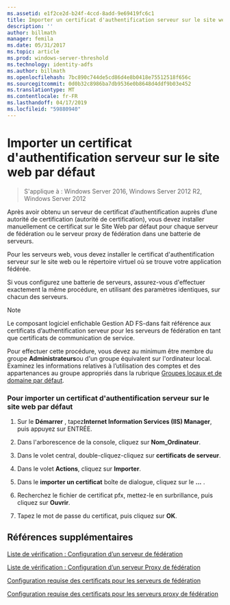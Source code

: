 ```yaml
---
ms.assetid: e1f2ce2d-b24f-4ccd-8add-9e69419fc6c1
title: Importer un certificat d'authentification serveur sur le site web par défaut
description: ''
author: billmath
manager: femila
ms.date: 05/31/2017
ms.topic: article
ms.prod: windows-server-threshold
ms.technology: identity-adfs
ms.author: billmath
ms.openlocfilehash: 7bc890c744de5cd86d4e8b0418e75512518f656c
ms.sourcegitcommit: 0d0b32c8986ba7db9536e0b8648d4ddf9b03e452
ms.translationtype: MT
ms.contentlocale: fr-FR
ms.lasthandoff: 04/17/2019
ms.locfileid: "59880940"
---
```

# <a name="import-a-server-authentication-certificate-to-the-default-web-site"></a>Importer un certificat d'authentification serveur sur le site web par défaut

>S'applique à : Windows Server 2016, Windows Server 2012 R2, Windows Server 2012

Après avoir obtenu un serveur de certificat d’authentification auprès d’une autorité de certification \(autorité de certification\), vous devez installer manuellement ce certificat sur le Site Web par défaut pour chaque serveur de fédération ou le serveur proxy de fédération dans une batterie de serveurs.  
  
Pour les serveurs web, vous devez installer le certificat d'authentification serveur sur le site web ou le répertoire virtuel où se trouve votre application fédérée.  
  
Si vous configurez une batterie de serveurs, assurez-vous d'effectuer exactement la même procédure, en utilisant des paramètres identiques, sur chacun des serveurs.  
  
> [!NOTE]  
> Le composant logiciel enfichable Gestion AD FS\-dans fait référence aux certificats d’authentification serveur pour les serveurs de fédération en tant que certificats de communication de service.  
  
Pour effectuer cette procédure, vous devez au minimum être membre du groupe **Administrateurs**ou d'un groupe équivalent sur l'ordinateur local.  Examinez les informations relatives à l’utilisation des comptes et des appartenances au groupe appropriés dans la rubrique [Groupes locaux et de domaine par défaut](https://go.microsoft.com/fwlink/?LinkId=83477).   
  
### <a name="to-import-a-server-authentication-certificate-to-the-default-web-site"></a>Pour importer un certificat d'authentification serveur sur le site web par défaut  
  
1.  Sur le **Démarrer** , tapez**Internet Information Services \(IIS\) Manager**, puis appuyez sur ENTRÉE.  
  
2.  Dans l'arborescence de la console, cliquez sur **Nom_Ordinateur**.  
  
3.  Dans le volet central, double-cliquez\-cliquez sur **certificats de serveur**.  
  
4.  Dans le volet **Actions**, cliquez sur **Importer**.  
  
5.  Dans le **importer un certificat** boîte de dialogue, cliquez sur le **...** .  
  
6.  Recherchez le fichier de certificat pfx, mettez-le en surbrillance, puis cliquez sur **Ouvrir**.  
  
7.  Tapez le mot de passe du certificat, puis cliquez sur **OK**.  
  
## <a name="additional-references"></a>Références supplémentaires  
[Liste de vérification : Configuration d’un serveur de fédération](Checklist--Setting-Up-a-Federation-Server.md)  
  
[Liste de vérification : Configuration d’un serveur Proxy de fédération](Checklist--Setting-Up-a-Federation-Server-Proxy.md)  
  
[Configuration requise des certificats pour les serveurs de fédération](https://technet.microsoft.com/library/dd807040.aspx)  
  
[Configuration requise des certificats pour les serveurs proxy de fédération](https://technet.microsoft.com/library/dd807054.aspx)  
   
  

